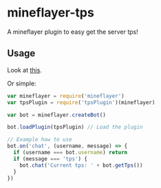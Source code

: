 # mineflayer-tps

A mineflayer plugin to easy get the server tps!

## Usage

Look at [this](https://github.com/SiebeDW/mineflayer-tps/blob/master/examples/gettps.js).

Or simple:
```js
var mineflayer = require('mineflayer')
var tpsPlugin = require('tpsPlugin')(mineflayer)

var bot = mineflayer.createBot()

bot.loadPlugin(tpsPlugin) // Load the plugin

// Example how to use
bot.on('chat', (username, message) => {
  if (username === bot.username) return
  if (message === 'tps') {
    bot.chat('Current tps: ' + bot.getTps())
  }
})

```